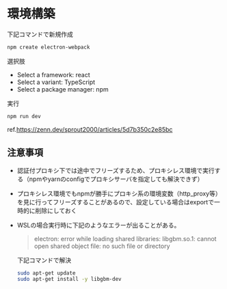 # 環境構築

下記コマンドで新規作成
```bash
npm create electron-webpack
```

選択肢
- Select a framework: react
- Select a variant: TypeScript
- Select a package manager: npm

実行
```bash
npm run dev
```
ref.https://zenn.dev/sprout2000/articles/5d7b350c2e85bc  
  
## 注意事項

- 認証付プロキシ下では途中でフリーズするため、プロキシレス環境で実行する（npmやyarnのconfigでプロキシサーバを指定しても解決できず）
- プロキシレス環境でもnpmが勝手にプロキシ系の環境変数（http_proxy等）を見に行ってフリーズすることがあるので、設定している場合はexportで一時的に削除にしておく
- WSLの場合実行時に下記のようなエラーが出ることがある。

  > electron: error while loading shared libraries: libgbm.so.1: cannot open shared object file: no such file or directory
  
    下記コマンドで解決
    ```bash
    sudo apt-get update
    sudo apt-get install -y libgbm-dev
    ```